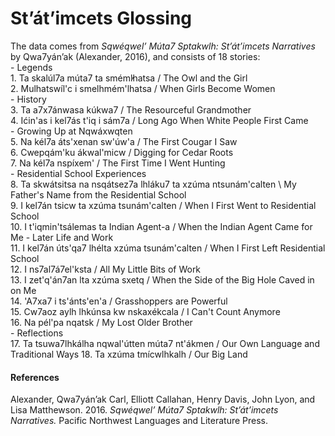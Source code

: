 # St’át’imcets Glossing

The data comes from *Sqwéqwel’ Múta7 Sptakwlh: St’át’imcets Narratives* by Qwa7yán’ak (Alexander, 2016), and consists of 18 stories:  
    - Legends  
        1. Ta skalúl7a múta7 ta smém̓lhatsa / The Owl and the Girl  
        2. Mulhatswíl'c i smelhmém'lhatsa / When Girls Become Women  
    - History  
        3. Ta a7x7ánwasa kúkwa7 / The Resourceful Grandmother  
        4. Ićin'as i kel7ás t'iq i sám7a / Long Ago When White People First Came  
    - Growing Up at Nqwáxwqten  
        5. Na kél7a áts'xenan sw'úw'a / The First Cougar I Saw  
        6. Cwepqám'ku ákwal'micw / Digging for Cedar Roots  
        7. Na kél7a nspíxem' / The First Time I Went Hunting  
    - Residential School Experiences  
        8. Ta skwátsitsa na nsqátsez7a lhláku7 ta xzúma ntsunám'calten \ My Father's Name from the Residential School  
        9. I kel7án tsicw ta xzúma tsunám'calten / When I First Went to Residential School  
        10. I t'iqmin'tsálemas ta Indian Agent-a / When the Indian Agent Came for Me
    - Later Life and Work  
        11. I kel7án úts'qa7 lhélta xzúma tsunám'calten / When I First Left Residential School  
        12. I ns7al7á7el'ksta / All My Little Bits of Work  
        13. I zet'q'án7an lta xzúma sxetq / When the Side of the Big Hole Caved in on Me  
        14. 'A7xa7 i ts'ánts'en'a / Grasshoppers are Powerful  
        15. Cw7aoz aylh lhkúnsa kw nskaxékcala / I Can't Count Anymore  
        16. Na pél'pa nqatsk / My Lost Older Brother  
    - Reflections  
        17. Ta tsuwa7lhkálha nqwal'útten múta7 nt'ákmen / Our Own Language and Traditional Ways
        18. Ta xzúma tmícwlhkalh / Our Big Land

#### References
Alexander, Qwa7yán’ak Carl, Elliott Callahan, Henry Davis, John Lyon, and Lisa Matthewson. 2016. *Sqwéqwel’ Múta7 Sptakwlh: St’át’imcets Narratives.* Pacific Northwest Languages and Literature Press.
